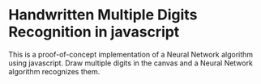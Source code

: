 # Handwritten Multiple Digits Recognition in javascript


This is a proof-of-concept implementation of a Neural Network algorithm using javascript. 
Draw multiple digits in the canvas and a Neural Network algorithm recognizes them.